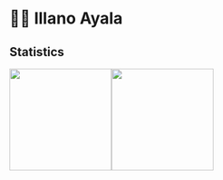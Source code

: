 # :man_technologist: Illano Ayala


## Statistics

<div style="display: flex;" align=center>
  <img height="180em"src="https://github-readme-stats.vercel.app/api?username=n0kk3nn&show_icons=true&theme=transparent">

  <img height="180em" src="https://github-readme-stats.vercel.app/api/top-langs/?username=n0kk3nn&layout=compact&theme=transparent">
</div>


